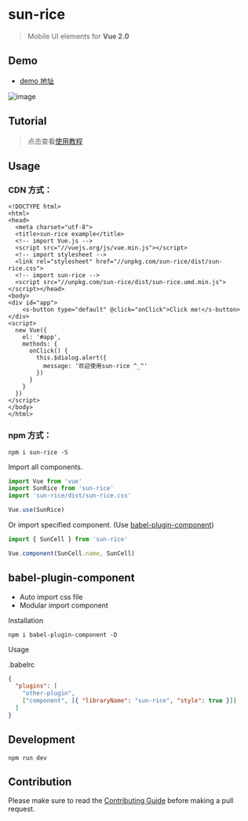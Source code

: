 # sun-rice

> Mobile UI elements for **Vue 2.0**

## Demo

- [demo 地址](https://stg1-wechat.jinbaochuang.com/sun-rice/#/)

![image](https://activity-photo-1255552770.cos.ap-chengdu.myqcloud.com/sun-rice/logo.png)

## Tutorial
> 点击查看[使用教程](./SUMMARY.md)

## Usage

### CDN 方式：
```shell
<!DOCTYPE html>
<html>
<head>
  <meta charset="utf-8">
  <title>sun-rice example</title>
  <!-- import Vue.js -->
  <script src="//vuejs.org/js/vue.min.js"></script>
  <!-- import stylesheet -->
  <link rel="stylesheet" href="//unpkg.com/sun-rice/dist/sun-rice.css">
  <!-- import sun-rice -->
  <script src="//unpkg.com/sun-rice/dist/sun-rice.umd.min.js"></script></head>
<body>
<div id="app">
    <s-button type="default" @click="onClick">Click me!</s-button>
</div>
<script>
  new Vue({
    el: '#app',
    methods: {
      onClick() {
        this.$dialog.alert({
          message: '欢迎使用sun-rice ^_^'
        })
      }
    }
  })
</script>
</body>
</html>
```

### npm 方式：
```shell
npm i sun-rice -S
```

Import all components.

```javascript
import Vue from 'vue'
import SunRice from 'sun-rice'
import 'sun-rice/dist/sun-rice.css'

Vue.use(SunRice)
```

Or import specified component. (Use [babel-plugin-component](https://www.npmjs.com/package/babel-plugin-component))

```javascript
import { SunCell } from 'sun-rice'

Vue.component(SunCell.name, SunCell)
```

## babel-plugin-component

- Auto import css file
- Modular import component

Installation

```shell
npm i babel-plugin-component -D
```

Usage

.babelrc

```json
{
  "plugins": [
    "other-plugin",
    ["component", [{ "libraryName": "sun-rice", "style": true }]]
  ]
}
```

## Development

```shell
npm run dev
```

## Contribution

Please make sure to read the [Contributing Guide](http://git.jbc.com/h5-template/sun-rice/blob/dev/.doctype/CONTRIBUTING_zh-cn.md) before making a pull request.
